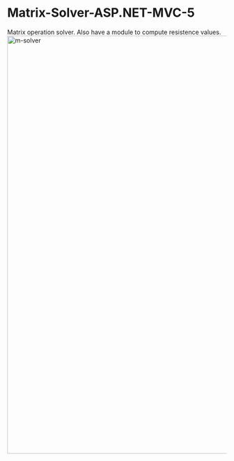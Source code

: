 # Matrix-Solver-ASP.NET-MVC-5
Matrix operation solver. Also have a module to compute resistence values. 
<img width="960" alt="m-solver" src="https://user-images.githubusercontent.com/43243319/83207670-62ad4b80-a119-11ea-80b1-501cda43e4d1.PNG">
